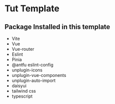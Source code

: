 # Tut Template

## Package Installed in this template
- Vite
- Vue
- Vue-router
- Eslint
- Pinia
- @antfu eslint-config
- unplugin-icons
- unplugin-vue-components
- unplugin-auto-import
- daisyui
- tailwind css
- typescript

